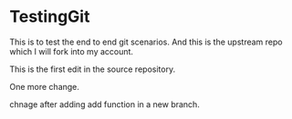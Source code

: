 # TestingGit
This is to test the end to end git scenarios. And this is the upstream repo which I will fork into my account.


This is the first edit in the source repository.

One more change.


chnage after adding add function in a new branch.
